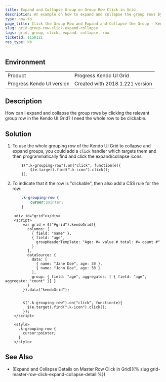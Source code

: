 ```yaml
---
title: Expand and Collapse Group on Group Row Click in Grid
description: An example on how to expand and collapse the group rows by clicking the group rows in the Kendo UI Grid.
type: how-to
page_title: Click the Group Row and Expand and Collapse the Group - Kendo UI Grid for jQuery
slug: grid-group-row-click-expand-collapse
tags: grid, group, click, expand, collapse, row
ticketid: 1158121
res_type: kb
---
```


## Environment

<table>
 <tr>
  <td>Product</td>
  <td>Progress Kendo UI Grid</td>
 </tr>
 <tr>
  <td>Progress Kendo UI version</td>
  <td>Created with 2018.1.221 version</td>
 </tr>
</table>

## Description

How can I expand and collapse the group rows by clicking the relevant group row in the Kendo UI Grid? I need the whole row to be clickable.

## Solution

1. To use the whole grouping row of the Kendo UI Grid to collapse and expand groups, you could add a `click` handler which targets them and then programmatically find and click the expand/collapse icons.

    ```
        $(".k-grouping-row").on("click", function(e){
            $(e.target).find(".k-icon").click();
        });
    ```
1. To indicate that it the row is "clickable", then also add a CSS rule for the row:

    ```css
        .k-grouping-row {
            cursor:pointer;
        }
    ```

```dojo
    <div id="grid"></div>
    <script>
        var grid = $("#grid").kendoGrid({
          columns: [
            { field: "name" },
            { field: "age",
              groupHeaderTemplate: "Age: #= value # total: #= count #"
            }
          ],
          dataSource: {
            data: [
              { name: "Jane Doe", age: 30 },
              { name: "John Doe", age: 30 }
            ],
            group: { field: "age", aggregates: [ { field: "age", aggregate: "count" }] }
          }
        }).data("kendoGrid");


        $(".k-grouping-row").on("click", function(e){
          $(e.target).find(".k-icon").click();
        });
    </script>
    
    <style>
      .k-grouping-row {
        cursor:pointer;
      }
    </style>
```

## See Also

* [Expand and Collapse Details on Master Row Click in Grid]({% slug grid-master-row-click-expand-collapse-detail %})